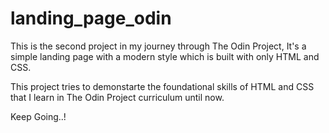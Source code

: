 # landing_page_odin

This is the second project in my journey through The Odin Project, It's a simple landing page with a modern style which is built with only HTML and CSS.

This project tries to demonstarte the foundational skills of HTML and CSS that I learn in The Odin Project curriculum until now.

Keep Going..! 